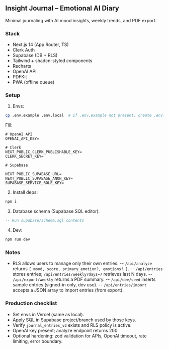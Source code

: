 ## Insight Journal – Emotional AI Diary

Minimal journaling with AI mood insights, weekly trends, and PDF export.

### Stack
- Next.js 14 (App Router, TS)
- Clerk Auth
- Supabase (DB + RLS)
- Tailwind + shadcn-styled components
- Recharts
- OpenAI API
- PDFKit
- PWA (offline queue)

### Setup
1. Envs:
```bash
cp .env.example .env.local  # if .env.example not present, create .env.local manually
```
Fill:
```
# OpenAI API
OPENAI_API_KEY=

# Clerk
NEXT_PUBLIC_CLERK_PUBLISHABLE_KEY=
CLERK_SECRET_KEY=

# Supabase

NEXT_PUBLIC_SUPABASE_URL=
NEXT_PUBLIC_SUPABASE_ANON_KEY=
SUPABASE_SERVICE_ROLE_KEY=
```

2. Install deps:
```bash
npm i
```

3. Database schema (Supabase SQL editor):
```sql
-- Run supabase/schema.sql contents
```

4. Dev:
```bash
npm run dev
```

### Notes
- RLS allows users to manage only their own entries.
-- `/api/analyze` returns `{ mood, score, primary_emotion?, emotions? }`.
-- `/api/entries` stores entries; `/api/entries/weekly?days=7` retrieves last N days.
-- `/api/export/weekly` returns a PDF summary.
-- `/api/dev/seed` inserts sample entries (signed-in only, dev use).
-- `/api/entries/import` accepts a JSON array to import entries (from export).

### Production checklist
- Set envs in Vercel (same as local).
- Apply SQL in Supabase project/branch used by those keys.
- Verify `journal_entries_v2` exists and RLS policy is active.
- OpenAI key present; analyze endpoint returns 200.
- Optional hardening: zod validation for APIs, OpenAI timeout, rate limiting, error boundary.


